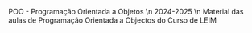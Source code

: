 POO - Programação Orientada a Objetos \n
2024-2025 \n
Material das aulas de Programação Orientada a Objectos do Curso de LEIM
